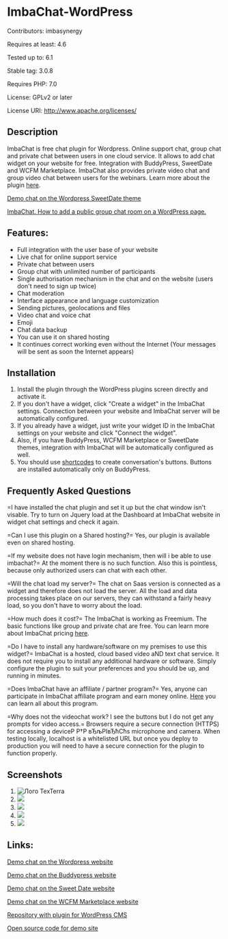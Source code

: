 
# ImbaChat-WordPress

Contributors: imbasynergy

Requires at least: 4.6

Tested up to: 6.1

Stable tag: 3.0.8

Requires PHP: 7.0

License: GPLv2 or later

License URI: http://www.apache.org/licenses/

## Description

ImbaChat is free chat plugin for Wordpress. Online support chat, group chat and private chat between users in one cloud service.
It allows to add chat widget on your website for free. Integration with BuddyPress, SweetDate and WCFM Marketplace. ImbaChat also provides private video chat and group video chat between users for the webinars.
Learn more about the plugin [here](https://imbachat.com).

[Demo chat on the Wordpress SweetDate theme](https://www.youtube.com/watch?v=mGbjVlagAaQ)

[ImbaChat. How to add a public group chat room on a WordPress page.](https://www.youtube.com/watch?v=h0UIbOE77Aw&t)

## Features:

* Full integration with the user base of your website
* Live chat for online support service
* Private chat between users
* Group chat with unlimited number of participants
* Single authorisation mechanism in the chat and on the website (users don't need to sign up twice)
* Chat moderation
* Interface appearance and language customization
* Sending pictures, geolocations and files
* Video chat and voice chat
* Emoji
* Chat data backup
* You can use it on shared hosting
* It continues correct working even without the Internet (Your messages will be sent as soon the Internet appears)


## Installation

1. Install the plugin through the WordPress plugins screen directly and activate it.
2. If you don't have a widget, click "Create a widget" in the ImbaChat settings. Connection between your website and ImbaChat server will be automatically configured.
3. If you already have a widget, just write your widget ID in the ImbaChat settings on your website and click "Connect the widget".
4. Also, if you have BuddyPress, WCFM Marketplace or SweetDate themes, integration with ImbaChat will be automatically configured as well.
5. You should use [shortcodes](https://imbachat.com/en/articles/tutorials) to create conversation's buttons. Buttons are installed automatically only on BuddyPress.


## Frequently Asked Questions

=I have installed the chat plugin and set it up but the chat window isn't visable.
Try to turn on Jquery load at the Dashboard at ImbaChat website in widget chat settings and check it again.

=Can I use this plugin on a Shared hosting?=
Yes, our plugin is available even on shared hosting.

=If my website does not have login mechanism, then will i be able to use imbachat?=
At the moment there is no such function. Also this is pointless, because only authorized users can chat with each other.

=Will the chat load my server?=
The chat on Saas version is connected as a widget and therefore does not load the server. All the load and data processing takes place on our servers, they can withstand a fairly heavy load, so you don't have to worry about the load.

=How much does it cost?=
The ImbaChat is working as Freemium. The basic functions like group and private chat are free. You can learn more about ImbaChat pricing [here](https://imbachat.com/en/pricing).

=Do I have to install any hardware/software on my premises to use this widget?=
ImbaChat is a hosted, cloud based video aND text chat service. It does not require you to install any additional hardware or software. Simply configure the plugin to suit your preferences and you should be up, and running in minutes.

=Does ImbaChat have an affiliate / partner program?=
Yes, anyone can participate in ImbaChat affiliate program and earn money online. [Here](https://imbachat.com/en/referal-programm) you can learn all about this program.

=Why does not the videochat work? I see the buttons but I do not get any prompts for video access.=
Browsers require a secure connection (HTTPS) for accessing a deviceР Р†Р вЂљРІвЂћСћs microphone and camera. When testing locally, localhost is a whitelisted URL but once you deploy to production you will need to have a secure connection for the plugin to function properly.



## Screenshots

1. ![Лого TexTerra](https://imbachat.com/storage/app/media/screenshot-1.png)
2. ![](https://imbachat.com/storage/app/media/screenshot-2.png)
3. ![](https://imbachat.com/storage/app/media/screenshot-3.jpg)
4. ![](https://imbachat.com/storage/app/media/screenshot-4.png)
5. ![](https://imbachat.com/storage/app/media/screenshot-9.png)




## Links:
[Demo chat on the Wordpress website](http://wordpress.imbachat.com/)

[Demo chat on the Buddypress website](http://buddypress.imbachat.com/)

[Demo chat on the Sweet Date website](http://sweet.imbachat.com/)

[Demo chat on the WCFM Marketplace website](http://market.imbachat.com/)

[Repository with plugin for WordPress CMS](https://github.com/imbasynergy/ImbaChat-WordPress)

[Open source code for demo site](https://github.com/imbasynergy/ImbaChat-WordPress)

